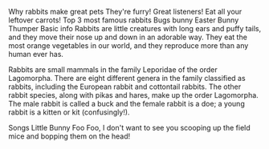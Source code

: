  Why rabbits make great pets
They're furry!
Great listeners!
Eat all your leftover carrots!
Top 3 most famous rabbits
Bugs bunny
Easter Bunny
Thumper
Basic info
Rabbits are little creatures with long ears and puffy tails, and they move their nose up and down in an adorable way. They eat the most orange vegetables in our world, and they reproduce more than any human ever has.

Rabbits are small mammals in the family Leporidae of the order Lagomorpha. There are eight different genera in the family classified as rabbits, including the European rabbit and cottontail rabbits. The other rabbit species, along with pikas and hares, make up the order Lagomorpha. The male rabbit is called a buck and the female rabbit is a doe; a young rabbit is a kitten or kit (confusingly!).

Songs
Little Bunny Foo Foo,
I don't want to see you
scooping up the field mice
and bopping them on the head!

